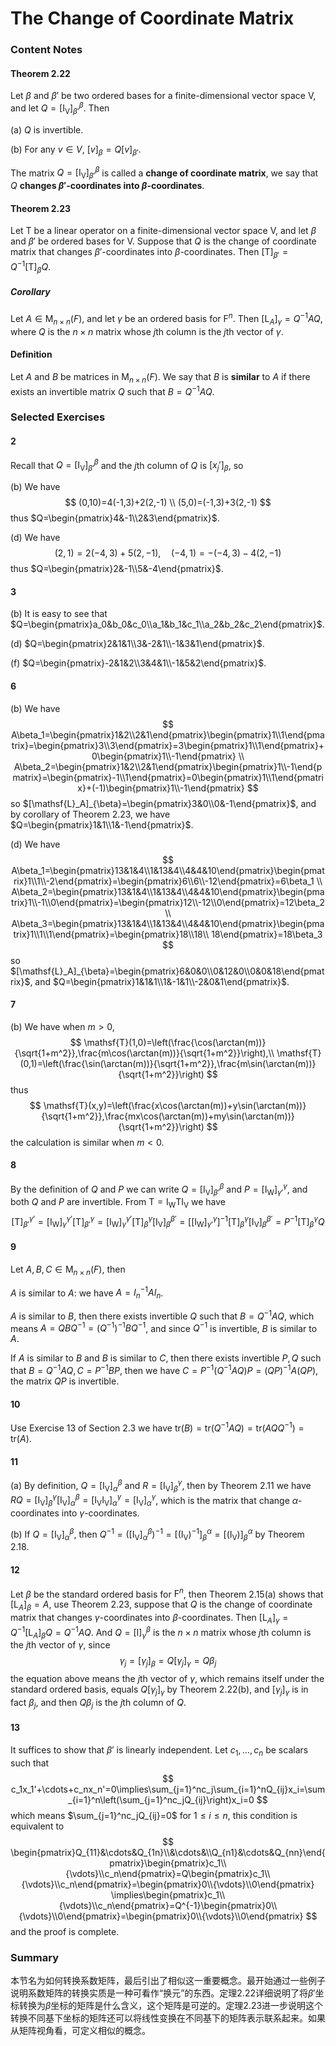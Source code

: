 # The Change of Coordinate Matrix

### Content Notes

#### Theorem 2.22

Let $\beta$ and $\beta'$ be two ordered bases for a finite-dimensional vector space $\mathsf{V}$, and let $Q=[\mathsf{I_V}]_{\beta'}^{\beta}$. Then

(a) $Q$ is invertible.

(b) For any $v\in V$, $[v]_{\beta}=Q[v]_{\beta'}$.

The matrix $Q=[\mathsf{I_V}]_{\beta'}^{\beta}$ is called a **change of coordinate matrix**, we say that $Q$ **changes $\beta'$-coordinates into $\beta$-coordinates**. 

#### Theorem 2.23

Let $\mathsf{T}$ be a linear operator on a finite-dimensional vector space $\mathsf{V}$, and let $\beta$ and $\beta'$ be ordered bases for $\mathsf{V}$. Suppose that $Q$ is the change of coordinate matrix that changes $\beta'$-coordinates into $\beta$-coordinates. Then $[\mathsf{T}]_{\beta'}=Q^{-1}[\mathsf{T}]_{\beta}Q$.

##### Corollary

Let $A\in\mathsf{M}_{n\times n}(F)$, and let $\gamma$ be an ordered basis for $\mathsf{F}^n$. Then $[\mathsf{L}_A]_{\gamma}=Q^{-1}AQ$, where $Q$ is the $n\times n$ matrix whose $j$th column is  the $j$th vector of $\gamma$.

#### Definition

Let $A$ and $B$ be matrices in $\mathsf{M}_{n\times n}(F)$. We say that $B$ is **similar** to $A$ if there exists an invertible matrix $Q$ such that $B=Q^{-1}AQ$.

### Selected Exercises

#### 2

Recall that $Q=[\mathsf{I_V}]_{\beta'}^{\beta}$ and the $j$th column of $Q$ is $[x_j']_{\beta}$, so

(b) We have
$$
(0,10)=4(-1,3)+2(2,-1)
\\
(5,0)=(-1,3)+3(2,-1)
$$
thus $Q=\begin{pmatrix}4&-1\\2&3\end{pmatrix}$.

(d) We have
$$
(2,1)=2(-4,3)+5(2,-1),\quad (-4,1)=-(-4,3)-4(2,-1)
$$
thus $Q=\begin{pmatrix}2&-1\\5&-4\end{pmatrix}$.

#### 3

(b) It is easy to see that $Q=\begin{pmatrix}a_0&b_0&c_0\\a_1&b_1&c_1\\a_2&b_2&c_2\end{pmatrix}$.

(d) $Q=\begin{pmatrix}2&1&1\\3&-2&1\\-1&3&1\end{pmatrix}$.

(f) $Q=\begin{pmatrix}-2&1&2\\3&4&1\\-1&5&2\end{pmatrix}$.

#### 6

(b) We have
$$
A\beta_1=\begin{pmatrix}1&2\\2&1\end{pmatrix}\begin{pmatrix}1\\1\end{pmatrix}=\begin{pmatrix}3\\3\end{pmatrix}=3\begin{pmatrix}1\\1\end{pmatrix}+0\begin{pmatrix}1\\-1\end{pmatrix}
\\
A\beta_2=\begin{pmatrix}1&2\\2&1\end{pmatrix}\begin{pmatrix}1\\-1\end{pmatrix}=\begin{pmatrix}-1\\1\end{pmatrix}=0\begin{pmatrix}1\\1\end{pmatrix}+(-1)\begin{pmatrix}1\\-1\end{pmatrix}
$$
so $[\mathsf{L}_A]_{\beta}=\begin{pmatrix}3&0\\0&-1\end{pmatrix}$, and by corollary of Theorem 2.23, we have $Q=\begin{pmatrix}1&1\\1&-1\end{pmatrix}$.

(d) We have
$$
A\beta_1=\begin{pmatrix}13&1&4\\1&13&4\\4&4&10\end{pmatrix}\begin{pmatrix}1\\1\\-2\end{pmatrix}=\begin{pmatrix}6\\6\\-12\end{pmatrix}=6\beta_1
\\
A\beta_2=\begin{pmatrix}13&1&4\\1&13&4\\4&4&10\end{pmatrix}\begin{pmatrix}1\\-1\\0\end{pmatrix}=\begin{pmatrix}12\\-12\\0\end{pmatrix}=12\beta_2
\\
A\beta_3=\begin{pmatrix}13&1&4\\1&13&4\\4&4&10\end{pmatrix}\begin{pmatrix}1\\1\\1\end{pmatrix}=\begin{pmatrix}18\\18\\ 18\end{pmatrix}=18\beta_3
$$
so $[\mathsf{L}_A]_{\beta}=\begin{pmatrix}6&0&0\\0&12&0\\0&0&18\end{pmatrix}$, and $Q=\begin{pmatrix}1&1&1\\1&-1&1\\-2&0&1\end{pmatrix}$.

#### 7

(b) We have when $m>0$, 
$$
\mathsf{T}(1,0)=\left(\frac{\cos(\arctan(m))}{\sqrt{1+m^2}},\frac{m\cos(\arctan(m))}{\sqrt{1+m^2}}\right),\\
\mathsf{T}(0,1)=\left(\frac{\sin(\arctan(m))}{\sqrt{1+m^2}},\frac{m\sin(\arctan(m))}{\sqrt{1+m^2}}\right)
$$
thus 
$$
\mathsf{T}(x,y)=\left(\frac{x\cos(\arctan(m))+y\sin(\arctan(m))}{\sqrt{1+m^2}},\frac{mx\cos(\arctan(m))+my\sin(\arctan(m))}{\sqrt{1+m^2}}\right)
$$
the calculation is similar when $m<0$.

#### 8

By the definition of $Q$ and $P$ we can write $Q=[\mathsf{I_V}]_{\beta'}^{\beta}$ and $P=[\mathsf{I_W}]_{\gamma'}^{\gamma}$, and both $Q$ and $P$ are invertible. From $\mathsf{T}=\mathsf{I_W T I_V}$​ we have
$$
[\mathsf{T}]_{\beta'}^{\gamma'}=[\mathsf{I_W}]_{\gamma}^{\gamma'}[\mathsf{T}]_{\beta'}^{\gamma}=[\mathsf{I_W}]_{\gamma}^{\gamma'}[\mathsf{T}]_{\beta}^{\gamma}[\mathsf{I_V}]_{\beta}^{\beta'}=[[\mathsf{I_W}]_{\gamma'}^{\gamma}]^{-1}[\mathsf{T}]_{\beta}^{\gamma}[\mathsf{I_V}]_{\beta}^{\beta'}=P^{-1}[\mathsf{T}]_{\beta}^{\gamma}Q
$$

#### 9

Let $A,B,C\in\mathsf{M}_{n\times n}(F)$, then

$A$ is similar to $A$: we have $A=I_n^{-1}AI_n$.

$A$ is similar to $B$, then there exists invertible $Q$ such that $B=Q^{-1}AQ$, which means $A=QBQ^{-1}=(Q^{-1})^{-1}BQ^{-1}$, and since $Q^{-1}$ is invertible, $B$ is similar to $A$.

If $A$ is similar to $B$ and $B$ is similar to $C$, then there exists invertible $P,Q$ such that $B=Q^{-1}AQ,C=P^{-1}BP$, then we  have $C=P^{-1}(Q^{-1}AQ)P=(QP)^{-1}A(QP)$, the matrix $QP$ is invertible.

#### 10

Use Exercise 13 of Section 2.3 we have $\text{tr}(B)=\text{tr}(Q^{-1}AQ)=\text{tr}(AQQ^{-1})=\text{tr}(A)$.

#### 11

(a) By definition, $Q=[\mathsf{I_V}]_{\alpha}^{\beta}$ and $R=[\mathsf{I_V}]_{\beta}^{\gamma}$, then by Theorem 2.11 we have $RQ=[\mathsf{I_V}]_{\beta}^{\gamma}[\mathsf{I_V}]_{\alpha}^{\beta}=[\mathsf{I_V I_V}]_{\alpha}^{\gamma}=[\mathsf{I_V}]_{\alpha}^{\gamma}$, which is the matrix that change $\alpha$-coordinates into $\gamma$-coordinates.

(b) If $Q=[\mathsf{I_V}]_{\alpha}^{\beta}$, then $Q^{-1}=([\mathsf{I_V}]_{\alpha}^{\beta})^{-1}=[(\mathsf{I_V})^{-1}]_{\beta}^{\alpha}=[(\mathsf{I_V})]_{\beta}^{\alpha}$ by Theorem 2.18.

#### 12

Let $\beta$ be the standard ordered basis for $\mathsf{F}^n$, then Theorem 2.15(a) shows that $[\mathsf{L}_A]_{\beta}=A$, use Theorem 2.23, suppose that $Q$ is the change of coordinate matrix that changes $\gamma$-coordinates into $\beta$-coordinates. Then $[\mathsf{L}_A]_{\gamma}=Q^{-1}[\mathsf{L}_A]_{\beta}Q=Q^{-1}AQ$. And $Q=[\mathsf{I}]_{\gamma}^{\beta}$ is the $n\times n$ matrix whose $j$th column is  the $j$th vector of $\gamma$, since 
$$
\gamma_j=[\gamma_j]_{\beta}=Q[\gamma_j]_{\gamma}=Q\beta_j
$$
the equation above means the $j$th vector of $\gamma$, which remains itself under the standard ordered basis, equals $Q[\gamma_j]_{\gamma}$ by Theorem 2.22(b), and $[\gamma_j]_{\gamma}$ is in fact $\beta_j$, and then $Q\beta_j$ is the $j$th column of $Q$.

#### 13

It suffices to show that $\beta'$ is linearly independent. Let $c_1,\dots,c_n$ be scalars such that
$$
c_1x_1'+\cdots+c_nx_n'=0\implies\sum_{j=1}^nc_j\sum_{i=1}^nQ_{ij}x_i=\sum_{i=1}^n\left(\sum_{j=1}^nc_jQ_{ij}\right)x_i=0
$$
which means $\sum_{j=1}^nc_jQ_{ij}=0$ for $1\le i\le n$, this condition is equivalent to
$$
\begin{pmatrix}Q_{11}&\cdots&Q_{1n}\\&\cdots&\\Q_{n1}&\cdots&Q_{nn}\end{pmatrix}\begin{pmatrix}c_1\\{\vdots}\\c_n\end{pmatrix}=Q\begin{pmatrix}c_1\\{\vdots}\\c_n\end{pmatrix}=\begin{pmatrix}0\\{\vdots}\\0\end{pmatrix}
\implies\begin{pmatrix}c_1\\{\vdots}\\c_n\end{pmatrix}=Q^{-1}\begin{pmatrix}0\\{\vdots}\\0\end{pmatrix}=\begin{pmatrix}0\\{\vdots}\\0\end{pmatrix}
$$
and the proof is complete.

### Summary

本节名为如何转换系数矩阵，最后引出了相似这一重要概念。最开始通过一些例子说明系数矩阵的转换实质是一种可看作“换元”的东西。定理2.22详细说明了将$\beta'$坐标转换为$\beta$​坐标的矩阵是什么含义，这个矩阵是可逆的。定理2.23进一步说明这个转换不同基下坐标的矩阵还可以将线性变换在不同基下的矩阵表示联系起来。如果从矩阵视角看，可定义相似的概念。